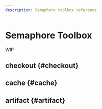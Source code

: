 ```yaml
---
description: Semaphore toolbox reference
---
```


# Semaphore Toolbox

WIP


## checkout {#checkout}

## cache {#cache}

## artifact {#artifact}